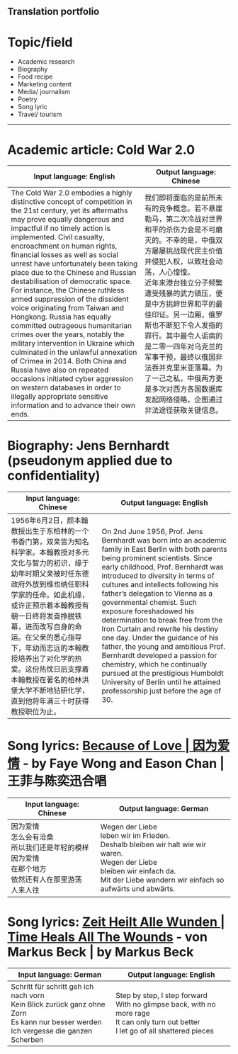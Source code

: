 ## Translation portfolio


# Topic/field

- Academic research
- Biography
- Food recipe
- Marketing content
- Media/ journalism
- Poetry
- Song lyric
- Travel/ tourism

---

# Academic article: Cold War 2.0

Input language: English | Output language: Chinese
--- | ---
The Cold War 2.0 embodies a highly distinctive concept of competition in the 21st century, yet its aftermaths may prove equally dangerous and impactful if no timely action is implemented. Civil casualty, encroachment on human rights, financial losses as well as social unrest have unfortunately been taking place due to the Chinese and Russian destabilisation of democratic space. <br /> For instance, the Chinese ruthless armed suppression of the dissident voice originating from Taiwan and Hongkong. Russia has equally committed outrageous humanitarian crimes over the years, notably the military intervention in Ukraine which culminated in the unlawful annexation of Crimea in 2014. Both China and Russia have also on repeated occasions initiated cyber aggression on western databases in order to illegally appropriate sensitive information and to advance their own ends. | 我们即将面临的是前所未有的竞争概念。若不悬崖勒马，第二次冷战对世界和平的杀伤力会是不可磨灭的。不幸的是，中俄双方屡屡挑战现代民主价值并侵犯人权，以致社会动荡，人心惶惶。 <br /> 近年来港台独立分子频繁遭受残暴的武力镇压，便是中方挑衅世界和平的最佳印证。另一边厢，俄罗斯也不断犯下令人发指的罪行。其中最令人诟病的是二零一四年对乌克兰的军事干预，最终以俄国非法吞并克里米亚落幕。为了一己之私，中俄两方更是多次对西方各国数据库发起网络侵略，企图通过非法途径获取关键信息。


# Biography: Jens Bernhardt (pseudonym applied due to confidentiality)

Input language: Chinese | Output language: English
--- | ---
1956年6月2日，颜本翰教授出生于东柏林的一个书香门第，双亲皆为知名科学家。本翰教授对多元文化与智力的初识，缘于幼年时期父亲被时任东德政府外放到维也纳任职科学家的任命。如此机缘，或许正预示着本翰教授有朝一日终将发奋挣脱铁幕，进而改写自身的命运。在父亲的悉心指导下，年幼而志远的本翰教授培养出了对化学的热爱。这份热忱日后支撑着本翰教授在著名的柏林洪堡大学不断地钻研化学，直到他将年满三十时获得教授职位为止。| On 2nd June 1956, Prof. Jens Bernhardt was born into an academic family in East Berlin with both parents being prominent scientists. Since early childhood, Prof. Bernhardt was introduced to diversity in terms of cultures and intellects following his father’s delegation to Vienna as a governmental chemist. Such exposure foreshadowed his determination to break free from the Iron Curtain and rewrite his destiny one day. Under the  guidance of his father, the young and ambitious Prof. Bernhardt developed a passion for chemistry, which he continually pursued at the prestigious Humboldt University of Berlin until he attained professorship just before the age of 30.


# Song lyrics: [Because of Love | 因为爱情](https://www.youtube.com/watch?v=VdwAkhNdZi8) - by Faye Wong and Eason Chan | 王菲与陈奕迅合唱

Input language: Chinese | Output language: German
--- | ---
因为爱情 <br /> 怎么会有沧桑 <br /> 所以我们还是年轻的模样 <br /> 因为爱情 <br /> 在那个地方 <br /> 依然还有人在那里游荡 <br /> 人来人往 | Wegen der Liebe <br /> leben wir im Frieden. <br /> Deshalb bleiben wir halt wie wir waren. <br /> Wegen der Liebe <br /> bleiben wir einfach da. <br /> Mit der Liebe wandern wir einfach so <br /> aufwärts und abwärts.


# Song lyrics: [Zeit Heilt Alle Wunden | Time Heals All The Wounds](https://www.youtube.com/watch?v=eN1s0R0VvEk) - von Markus Beck | by Markus Beck

Input language: German | Output language: English
--- | ---
Schritt für schritt geh ich nach vorn <br /> Kein Blick zurück ganz ohne Zorn <br /> Es kann nur besser werden <br /> Ich vergesse die ganzen Scherben | Step by step, I step forward <br /> With no glimpse back, with no more rage <br /> It can only turn out better <br /> I let go of all shattered pieces
